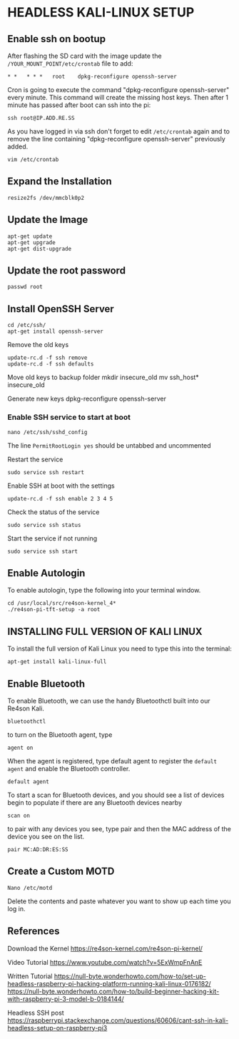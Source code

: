 # HEADLESS KALI-LINUX SETUP

## Enable ssh on bootup

After flashing the SD card with the image update the ```/YOUR_MOUNT_POINT/etc/crontab``` file to add:

    * *   * * *   root    dpkg-reconfigure openssh-server

Cron is going to execute the command "dpkg-reconfigure openssh-server" every minute. This command will create the missing host keys. Then after 1 minute has passed after boot can ssh into the pi:

    ssh root@IP.ADD.RE.SS

As you have logged in via ssh don't forget to edit ```/etc/crontab``` again and to remove the line containing "dpkg-reconfigure openssh-server" previously added.

    vim /etc/crontab

## Expand the Installation

    resize2fs /dev/mmcblk0p2

## Update the Image

    apt-get update
    apt-get upgrade
    apt-get dist-upgrade

## Update the root password

    passwd root


## Install OpenSSH Server

    cd /etc/ssh/
    apt-get install openssh-server

Remove the old keys

    update-rc.d -f ssh remove
    update-rc.d -f ssh defaults

Move old keys to backup folder
    mkdir insecure_old
    mv ssh_host* insecure_old

Generate new keys
    dpkg-reconfigure openssh-server

### Enable SSH service to start at boot

    nano /etc/ssh/sshd_config

The line ```PermitRootLogin yes``` should be untabbed and uncommented

Restart the service

    sudo service ssh restart

Enable SSH at boot with the settings

    update-rc.d -f ssh enable 2 3 4 5

Check the status of the service

    sudo service ssh status

Start the service if not running

    sudo service ssh start

## Enable Autologin

To enable autologin, type the following into your terminal window.

    cd /usr/local/src/re4son-kernel_4*
    ./re4son-pi-tft-setup -a root

## INSTALLING FULL VERSION OF KALI LINUX 

To install the full version of Kali Linux you need to type this into the terminal:

    apt-get install kali-linux-full

## Enable Bluetooth

To enable Bluetooth, we can use the handy Bluetoothctl built into our Re4son Kali. 

    bluetoothctl

to turn on the Bluetooth agent, type

    agent on

When the agent is registered, type default agent to register the ```default agent``` and enable the Bluetooth controller.

    default agent

To start a scan for Bluetooth devices, and you should see a list of devices begin to populate if there are any Bluetooth devices nearby

    scan on

to pair with any devices you see, type pair and then the MAC address of the device you see on the list.

    pair MC:AD:DR:ES:SS

## Create a Custom MOTD

    Nano /etc/motd

Delete the contents and paste whatever you want to show up each time you log in.

## References

Download the Kernel
https://re4son-kernel.com/re4son-pi-kernel/

Video Tutorial
https://www.youtube.com/watch?v=5ExWmpFnAnE

Written Tutorial
https://null-byte.wonderhowto.com/how-to/set-up-headless-raspberry-pi-hacking-platform-running-kali-linux-0176182/
https://null-byte.wonderhowto.com/how-to/build-beginner-hacking-kit-with-raspberry-pi-3-model-b-0184144/

Headless SSH post
https://raspberrypi.stackexchange.com/questions/60606/cant-ssh-in-kali-headless-setup-on-raspberry-pi3